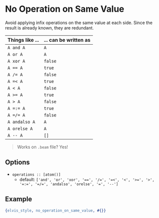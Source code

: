 # No Operation on Same Value

Avoid applying infix operations on the same value at each side.
Since the result is already known, they are redundant.

Things like ... | ... can be written as
----------------|------------------
`A and A`       | `A`
`A or A`        | `A`
`A xor A`       | `false`
`A == A`        | `true`
`A /= A`        | `false`
`A =< A`        | `true`
`A < A`         | `false`
`A >= A`        | `true`
`A > A`         | `false`
`A =:= A`       | `true`
`A =/= A`       | `false`
`A andalso A`   | `A`
`A orelse A`    | `A`
`A -- A`        | `[]`

> Works on `.beam` file? Yes!

## Options

- `operations :: [atom()]`
  - default: `['and', 'or', 'xor', '==', '/=', '=<', '<', '>=', '>', '=:=', '=/=', 'andalso', 'orelse', '=', '--']`

## Example

```erlang
{elvis_style, no_operation_on_same_value, #{}}
```
